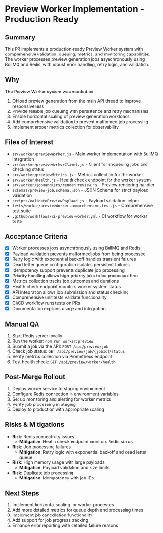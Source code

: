 # Preview Worker Implementation - Production Ready

## Summary
This PR implements a production-ready Preview Worker system with comprehensive validation, queuing, metrics, and monitoring capabilities. The worker processes preview generation jobs asynchronously using BullMQ and Redis, with robust error handling, retry logic, and validation.

## Why
The Preview Worker system was needed to:
1. Offload preview generation from the main API thread to improve responsiveness
2. Provide reliable job queuing with persistence and retry mechanisms
3. Enable horizontal scaling of preview generation workloads
4. Add comprehensive validation to prevent malformed job processing
5. Implement proper metrics collection for observability

## Files of Interest
- `src/worker/previewWorker.js` - Main worker implementation with BullMQ integration
- `src/worker/previewWorkerClient.js` - Client for enqueuing jobs and checking status
- `src/worker/previewMetrics.js` - Metrics collection for the worker
- `src/worker/health.js` - Health check endpoint for the worker system
- `src/worker/jobHandlers/renderPreview.js` - Preview rendering handler
- `schemas/preview-job.schema.json` - JSON Schema for strict payload validation
- `scripts/validatePreviewPayload.js` - Payload validation helper
- `tests/worker/previewWorker.comprehensive.test.js` - Comprehensive test suite
- `.github/workflows/ci-preview-worker.yml` - CI workflow for worker tests

## Acceptance Criteria
- [x] Worker processes jobs asynchronously using BullMQ and Redis
- [x] Payload validation prevents malformed jobs from being processed
- [x] Retry logic with exponential backoff handles transient failures
- [x] Dead letter queue configuration isolates persistent failures
- [x] Idempotency support prevents duplicate job processing
- [x] Priority handling allows high-priority jobs to be processed first
- [x] Metrics collection tracks job outcomes and durations
- [x] Health check endpoint monitors worker system status
- [x] API integration allows job submission and status checking
- [x] Comprehensive unit tests validate functionality
- [x] CI/CD workflow runs tests on PRs
- [x] Documentation explains usage and integration

## Manual QA
1. Start Redis server locally
2. Run the worker: `npm run worker:preview`
3. Submit a job via the API: `POST /api/preview/job`
4. Check job status: `GET /api/preview/job/{jobId}/status`
5. Verify metrics collection via Prometheus endpoint
6. Test health check: `GET /api/preview/worker/health`

## Post-Merge Rollout
1. Deploy worker service to staging environment
2. Configure Redis connection in environment variables
3. Set up monitoring and alerting for worker metrics
4. Verify job processing in staging
5. Deploy to production with appropriate scaling

## Risks & Mitigations
- **Risk**: Redis connectivity issues
  - **Mitigation**: Health check endpoint monitors Redis status
- **Risk**: Job processing failures
  - **Mitigation**: Retry logic with exponential backoff and dead letter queue
- **Risk**: High memory usage with large payloads
  - **Mitigation**: Payload validation and size limits
- **Risk**: Duplicate job processing
  - **Mitigation**: Idempotency with job IDs

## Next Steps
1. Implement horizontal scaling for worker processes
2. Add more detailed metrics for queue depth and processing times
3. Implement job cancellation functionality
4. Add support for job progress tracking
5. Enhance error reporting with detailed failure reasons